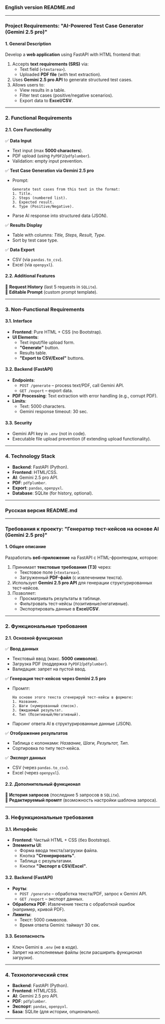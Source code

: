 ### English version README.md
---

### **Project Requirements: "AI-Powered Test Case Generator (Gemini 2.5 pro)"**  

#### **1. General Description**  
Develop a **web application** using FastAPI with HTML frontend that:  
1. Accepts **text requirements (SRS)** via:  
   - Text field (`<textarea>`).  
   - Uploaded **PDF file** (with text extraction).  
2. Uses **Gemini 2.5 pro API** to generate structured test cases.  
3. Allows users to:  
   - View results in a table.  
   - Filter test cases (positive/negative scenarios).  
   - Export data to **Excel/CSV**.  

---  

### **2. Functional Requirements**  

#### **2.1. Core Functionality**  
✅ **Data Input**  
- Text input (max **5000 characters**).  
- PDF upload (using `PyPDF2`/`pdfplumber`).  
- Validation: empty input prevention.  

✅ **Test Case Generation via Gemini 2.5 pro**  
- Prompt:  
  ```  
  Generate test cases from this text in the format:  
  1. Title.  
  2. Steps (numbered list).  
  3. Expected result.  
  4. Type (Positive/Negative).  
  ```  
- Parse AI response into structured data (JSON).  

✅ **Results Display**  
- Table with columns: *Title, Steps, Result, Type*.  
- Sort by test case type.  

✅ **Data Export**  
- CSV (via `pandas.to_csv`).  
- Excel (via `openpyxl`).  

#### **2.2. Additional Features**  
🔹 **Request History** (last 5 requests in `SQLite`).  
🔹 **Editable Prompt** (custom prompt template).  

---  

### **3. Non-Functional Requirements**  

#### **3.1. Interface**  
- **Frontend**: Pure HTML + CSS (no Bootstrap).  
- **UI Elements**:  
  - Text input/file upload form.  
  - **"Generate"** button.  
  - Results table.  
  - **"Export to CSV/Excel"** buttons.  

#### **3.2. Backend (FastAPI)**  
- **Endpoints**:  
  - `POST /generate` – process text/PDF, call Gemini API.  
  - `GET /export` – export data.  
- **PDF Processing**: Text extraction with error handling (e.g., corrupt PDF).  
- **Limits**:  
  - Text: 5000 characters.  
  - Gemini response timeout: 30 sec.  

#### **3.3. Security**  
- Gemini API key in `.env` (not in code).  
- Executable file upload prevention (if extending upload functionality).  

---  

### **4. Technology Stack**  
- **Backend**: FastAPI (Python).  
- **Frontend**: HTML/CSS.  
- **AI**: Gemini 2.5 pro API.  
- **PDF**: `pdfplumber`.  
- **Export**: `pandas`, `openpyxl`.  
- **Database**: SQLite (for history, optional).  

---  

### Русская версия README.md
---

### **Требования к проекту: "Генератор тест-кейсов на основе AI (Gemini 2.5 pro)"**  

#### **1. Общее описание**  
Разработать **веб-приложение** на FastAPI с HTML-фронтендом, которое:  
1. Принимает **текстовые требования (ТЗ)** через:  
   - Текстовое поле (`<textarea>`).  
   - Загруженный **PDF-файл** (с извлечением текста).  
2. Использует **Gemini 2.5 pro API** для генерации структурированных тест-кейсов.  
3. Позволяет:  
   - Просматривать результаты в таблице.  
   - Фильтровать тест-кейсы (позитивные/негативные).  
   - Экспортировать данные в **Excel/CSV**.  

---  

### **2. Функциональные требования**  

#### **2.1. Основной функционал**  
✅ **Ввод данных**  
- Текстовый ввод (макс. **5000 символов**).  
- Загрузка PDF (поддержка `PyPDF2`/`pdfplumber`).  
- Валидация: запрет на пустой ввод.  

✅ **Генерация тест-кейсов через Gemini 2.5 pro**  
- Промпт:  
  ```  
  На основе этого текста сгенерируй тест-кейсы в формате:  
  1. Название.  
  2. Шаги (нумерованный список).  
  3. Ожидаемый результат.  
  4. Тип (Позитивный/Негативный).  
  ```  
- Парсинг ответа AI в структурированные данные (JSON).  

✅ **Отображение результатов**  
- Таблица с колонками: *Название, Шаги, Результат, Тип*.  
- Сортировка по типу тест-кейса.  

✅ **Экспорт данных**  
- CSV (через `pandas.to_csv`).  
- Excel (через `openpyxl`).  

#### **2.2. Дополнительный функционал**  
🔹 **История запросов** (последние 5 запросов в `SQLite`).  
🔹 **Редактируемый промпт** (возможность настройки шаблона запроса).  

---  

### **3. Нефункциональные требования**  

#### **3.1. Интерфейс**  
- **Frontend**: Чистый HTML + CSS (без Bootstrap).  
- **Элементы UI**:  
  - Форма ввода текста/загрузки файла.  
  - Кнопка **"Сгенерировать"**.  
  - Таблица с результатами.  
  - Кнопки **"Экспорт в CSV/Excel"**.  

#### **3.2. Backend (FastAPI)**  
- **Роуты**:  
  - `POST /generate` – обработка текста/PDF, запрос к Gemini API.  
  - `GET /export` – экспорт данных.  
- **Обработка PDF**: Извлечение текста с обработкой ошибок (например, кривой PDF).  
- **Лимиты**:  
  - Текст: 5000 символов.  
  - Время ответа Gemini: таймаут 30 сек.  

#### **3.3. Безопасность**  
- Ключ Gemini в `.env` (не в коде).  
- Запрет на исполняемые файлы (если расширить функционал загрузки).  

---  

### **4. Технологический стек**  
- **Backend**: FastAPI (Python).  
- **Frontend**: HTML/CSS.  
- **AI**: Gemini 2.5 pro API.  
- **PDF**: `pdfplumber`.  
- **Экспорт**: `pandas`, `openpyxl`.  
- **База**: SQLite (для истории, опционально).  

---  
